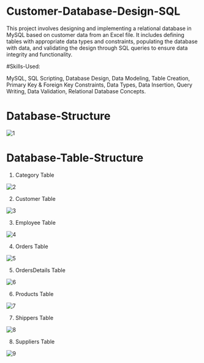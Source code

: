 # Customer-Database-Design-SQL

This project involves designing and implementing a relational database in MySQL based on customer data from an Excel file. It includes defining tables with appropriate data types and constraints, populating the database with data, and validating the design through SQL queries to ensure data integrity and functionality.

#Skills-Used:

MySQL, SQL Scripting, Database Design, Data Modeling, Table Creation, Primary Key & Foreign Key Constraints, Data Types, Data Insertion, Query Writing, Data Validation, Relational Database Concepts.

# Database-Structure

![1](https://github.com/user-attachments/assets/9e9a79bf-7946-42f7-9ac0-708c03446cb1)

# Database-Table-Structure

1. Category Table







![2](https://github.com/user-attachments/assets/7cfb7eec-44c5-43de-b0cc-67607044381f)







2. Customer Table






![3](https://github.com/user-attachments/assets/dd17c596-31a4-4157-858c-925f38dc03ba)







3. Employee Table






![4](https://github.com/user-attachments/assets/be86d6c1-efa3-41d4-8254-7d3d37849e23)







4. Orders Table





![5](https://github.com/user-attachments/assets/b53d798f-f365-4949-9ed5-184f60d6ed4d)







5. OrdersDetails Table






![6](https://github.com/user-attachments/assets/3adf62b4-9d45-4809-97f5-5dd2b299d0e8)







6. Products Table






![7](https://github.com/user-attachments/assets/ac68bff1-a915-4159-84b7-dfe2b22c8089)







7. Shippers Table






![8](https://github.com/user-attachments/assets/7ce27f48-6cae-4845-aab2-c6dbe24d7d2c)







8. Suppliers Table
   





![9](https://github.com/user-attachments/assets/09239746-b0c9-4a78-8ea9-5a1697bf3ad1)


